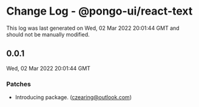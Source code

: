 # Change Log - @pongo-ui/react-text

This log was last generated on Wed, 02 Mar 2022 20:01:44 GMT and should not be manually modified.

<!-- Start content -->

## 0.0.1

Wed, 02 Mar 2022 20:01:44 GMT

### Patches

- Introducing package. (czearing@outlook.com)
